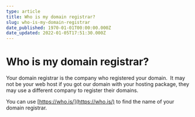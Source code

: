 ```yaml
---
type: article
title: Who is my domain registrar?
slug: who-is-my-domain-registrar
date_published: 1970-01-01T00:00:00.000Z
date_updated: 2022-01-05T17:51:30.000Z
---
```


# Who is my domain registrar?

Your domain registrar is the company who registered your domain.  It may not be your web host if you got our domain with your hosting package, they may use a different company to register their domains.

You can use [https://who.is/](https://who.is/) to find the name of your domain registrar.
